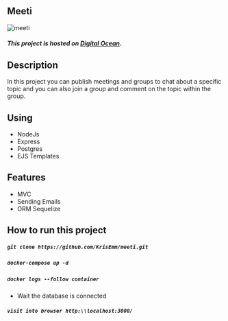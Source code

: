 ## Meeti

![meeti](https://krisemm.github.io/krisemm-portfolio/assets/images/projects/meeti.png "meeti")

##### This project is hosted on [Digital Ocean](http://www.meeti.krisemm.xyz).

## Description

In this project you can publish meetings and groups to chat about a specific topic and you can also join a group and comment on the topic within the group.

## Using

- NodeJs
- Express
- Postgres
- EJS Templates

## Features

- MVC
- Sending Emails
- ORM Sequelize

## How to run this project

##### `git clone https://github.com/KrisEmm/meeti.git`

##### `docker-compose up -d`

##### `docker logs --follow container`
* Wait the database is connected

##### `visit into browser http:\\localhost:3000/`
